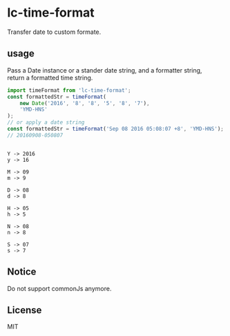 # lc-time-format

Transfer date to custom formate.

## usage

Pass a Date instance or a stander date string, and a formatter string,<br />
return a formatted time string.

```javascript
import timeFormat from 'lc-time-format';
const formattedStr = timeFormat(
    new Date('2016', '8', '8', '5', '8', '7'),
    'YMD-HNS'
);
// or apply a date string
const formattedStr = timeFormat('Sep 08 2016 05:08:07 +8', 'YMD-HNS');
// 20160908-050807
```

```text

Y -> 2016
y -> 16

M -> 09
m -> 9

D -> 08
d -> 8

H -> 05
h -> 5

N -> 08
n -> 8

S -> 07
s -> 7
```

## Notice

Do not support commonJs anymore.

## License

MIT
